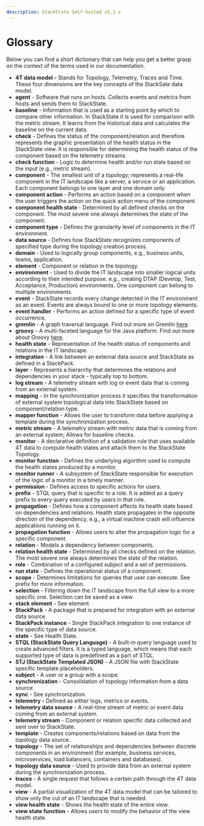 ```yaml
---
description: StackState Self-hosted v5.1.x 
---
```


# Glossary

Below you can find a short dictionary that can help you get a better grasp on the context of the terms used in our documentation.

* **4T data model -** Stands for Topology, Telemetry, Traces and Time. These four dimensions are the key concepts of the StackSate data model.
* **agent** - Software that runs on hosts. Collects events and metrics from hosts and sends them to StackState.
* **baseline** - Information that is used as a starting point by which to compare other information. In StackState it is used for comparison with the metric stream. It learns from the historical data and calculates the baseline on the current data.
* **check** - Defines the status of the component/relation and therefore represents the graphic presentation of the health status in the StackState view. It is responsible for determining the health status of the component based on the telemetry streams.
* **check function** - Logic to determine health and/or run state based on the input \(e.g., metric stream\).
* **component** - The smallest unit of a topology; represents a real-life component in the IT landscape like a server, a service or an application. Each component belongs to one layer and one domain only.
* **component action** - Performs an action based on a component when the user triggers the action on the quick action menu of the component.
* **component health state** - Determined by all defined checks on the component. The most severe one always determines the state of the component.
* **component type** - Defines the granularity level of components in the IT environment.
* **data source** - Defines how StackState recognizes components of specified type during the topology creation process.
* **domain** - Used to logically group components, e.g., business units, teams, application.
* **element** - Component or relation in the topology.
* **environment** - Used to divide the IT landscape into smaller logical units according to their intended purpose. e.g., creating DTAP \(Develop, Test, Acceptance, Production\) environments. One component can belong to multiple environments.
* **event** - StackState records every change detected in the IT environment as an event. Events are always bound to one or more topology elements.
* **event handler** - Performs an action defined for a specific type of event occurrence.
* **gremlin** - A graph traversal language. Find out more on Gremlin [here](https://tinkerpop.apache.org/gremlin.html).
* **groovy** - A multi-faceted language for the Java platform. Find out more about Groovy [here](https://groovy-lang.org/).
* **health state** - Representation of the health status of components and relations in the IT landscape.
* **integration** - A link between an external data source and StackState as defined in a StackPack.
* **layer** - Represents a hierarchy that determines the relations and dependencies in your stack - typically top to bottom.
* **log stream** - A telemetry stream with log or event data that is coming from an external system.
* **mapping** - In the synchronization process it specifies the transformation of external system topological data into StackState based on component/relation type.
* **mapper function** - Allows the user to transform data before applying a template during the synchronization process.
* **metric stream** - A telemetry stream with metric data that is coming from an external system; Allows for baseline checks.
* **monitor** - A declarative definition of a validation rule that uses available 4T data to compute health states and attach them to the StackState Topology.
* **monitor function** - Defines the underlying algorithm used to compute the health states produced by a monitor.
* **monitor runner** - A subsystem of StackState responsible for execution of the logic of a monitor in a timely manner.
* **permission** - Defines access to specific actions for users.
* **prefix** - STQL query that is specific to a role. It is added as a query prefix to every query executed by users in that role.
* **propagation** - Defines how a component affects its health state based on dependencies and relations. Health state propagates in the opposite direction of the dependency, e.g., a virtual machine crash will influence applications running on it.
* **propagation function** - Allows users to alter the propagation logic for a specific component.
* **relation** - Models a dependency between components.
* **relation health state** - Determined by all checks defined on the relation. The most severe one always determines the state of the relation.
* **role** - Combination of a configured subject and a set of permissions.
* **run state** - Defines the operational status of a component.
* **scope** - Determines limitations for queries that user can execute. See prefix for more information.
* **selection** - Filtering down the IT landscape from the full view to a more specific one. Selection can be saved as a view.
* **stack element** - See element.
* **StackPack** - A package that is prepared for integration with an external data source.
* **StackPack instance** - Single StackPack integration to one instance of the specific type of data source.
* **state** - See Health State.
* **STQL \(StackState Query Language\)** - A built-in query language used to create advanced filters. It is a typed language, which means that each supported type of data is predefined as a part of STQL.
* **STJ \(StackState Templated JSON\)** - A JSON file with StackState specific template placeholders.
* **subject** - A user or a group with a scope.
* **synchronization** - Consolidation of topology information from a data source.
* **sync** - See synchronization.
* **telemetry -** Defined as either logs, metrics or events.
* **telemetry data source** - A real-time stream of metric or event data coming from an external system.
* **telemetry stream** - Component or relation specific data collected and sent over to StackState.
* **template** - Creates components/relations based on data from the topology data source.
* **topology** - The set of relationships and dependencies between discrete components in an environment (for example, business services, microservices, load balancers, containers and databases).
* **topology data source** - Used to provide data from an external system during the synchronization process.
* **traces** - A single request that follows a certain path through the 4T data model.
* **view** - A partial visualization of the 4T data model that can be tailored to show only the cut of an IT landscape that is needed.
* **view health state** - Shows the health state of the entire view.
* **view state function** - Allows users to modify the behavior of the view health state.
